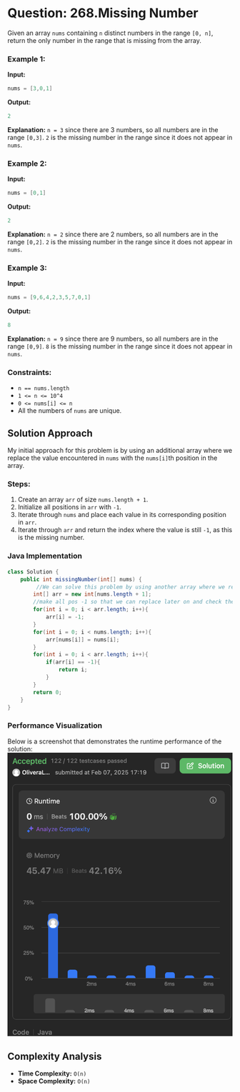 # Question: 268.Missing Number

Given an array `nums` containing `n` distinct numbers in the range `[0, n]`, return the only number in the range that is missing from the array.

### Example 1:
**Input:**
```java
nums = [3,0,1]
```
**Output:**
```java
2
```
**Explanation:**
`n = 3` since there are 3 numbers, so all numbers are in the range `[0,3]`. `2` is the missing number in the range since it does not appear in `nums`.

### Example 2:
**Input:**
```java
nums = [0,1]
```
**Output:**
```java
2
```
**Explanation:**
`n = 2` since there are 2 numbers, so all numbers are in the range `[0,2]`. `2` is the missing number in the range since it does not appear in `nums`.

### Example 3:
**Input:**
```java
nums = [9,6,4,2,3,5,7,0,1]
```
**Output:**
```java
8
```
**Explanation:**
`n = 9` since there are 9 numbers, so all numbers are in the range `[0,9]`. `8` is the missing number in the range since it does not appear in `nums`.

### Constraints:
- `n == nums.length`
- `1 <= n <= 10^4`
- `0 <= nums[i] <= n`
- All the numbers of `nums` are unique.

## Solution Approach

My initial approach for this problem is by using an additional array where we replace the value encountered in `nums` with the `nums[i]`th position in the array.

### Steps:
1. Create an array `arr` of size `nums.length + 1`.
2. Initialize all positions in `arr` with `-1`.
3. Iterate through `nums` and place each value in its corresponding position in `arr`.
4. Iterate through `arr` and return the index where the value is still `-1`, as this is the missing number.

### Java Implementation
```java
class Solution {
    public int missingNumber(int[] nums) {
         //We can solve this problem by using another array where we replace the value encountered in nums with the nums[i]th position in the array.
        int[] arr = new int[nums.length + 1];
        //make all pos -1 so that we can replace later on and check the position which still has -1 to spot the missing number in the nums.
        for(int i = 0; i < arr.length; i++){
            arr[i] = -1;
        }
        for(int i = 0; i < nums.length; i++){
            arr[nums[i]] = nums[i];
        }
        for(int i = 0; i < arr.length; i++){
            if(arr[i] == -1){
                return i;
            }
        }
        return 0;
    }
}
```

### Performance Visualization

Below is a screenshot that demonstrates the runtime performance of the solution:
<img src="./Images/MissingNumberPerformance.png" alt="Runtime Performance" width="600">


## Complexity Analysis
- **Time Complexity:** `O(n)`
- **Space Complexity:** `O(n)`

